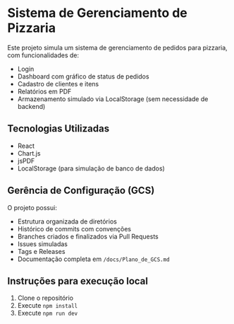 # Sistema de Gerenciamento de Pizzaria

Este projeto simula um sistema de gerenciamento de pedidos para pizzaria, com funcionalidades de:

- Login
- Dashboard com gráfico de status de pedidos
- Cadastro de clientes e itens
- Relatórios em PDF
- Armazenamento simulado via LocalStorage (sem necessidade de backend)

## Tecnologias Utilizadas

- React
- Chart.js
- jsPDF
- LocalStorage (para simulação de banco de dados)

## Gerência de Configuração (GCS)

O projeto possui:

- Estrutura organizada de diretórios
- Histórico de commits com convenções
- Branches criados e finalizados via Pull Requests
- Issues simuladas
- Tags e Releases
- Documentação completa em `/docs/Plano_de_GCS.md`

## Instruções para execução local

1. Clone o repositório
2. Execute `npm install`
3. Execute `npm run dev`
